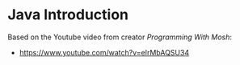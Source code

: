 # Java Introduction

Based on the Youtube video from creator *Programming With Mosh*:
- https://www.youtube.com/watch?v=eIrMbAQSU34

